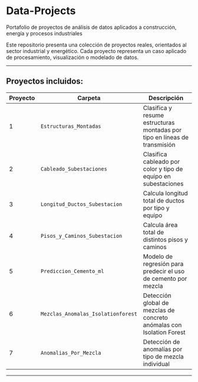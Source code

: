 # Data-Projects
Portafolio de proyectos de análisis de datos aplicados a construcción, energía y procesos industriales

Este repositorio presenta una colección de proyectos reales, orientados al sector industrial y energético. Cada proyecto representa un caso aplicado de procesamiento, visualización o modelado de datos.

---

## Proyectos incluidos:

| Proyecto | Carpeta | Descripción |
|---------|---------|-------------|
| 1 | `Estructuras_Montadas` | Clasifica y resume estructuras montadas por tipo en líneas de transmisión |
| 2 | `Cableado_Subestaciones` | Clasifica cableado por color y tipo de equipo en subestaciones |
| 3 | `Longitud_Ductos_Subestacion` | Calcula longitud total de ductos por tipo y equipo |
| 4 | `Pisos_y_Caminos_Subestacion` | Calcula área total de distintos pisos y caminos |
| 5 | `Prediccion_Cemento_ml` | Modelo de regresión para predecir el uso de cemento por mezcla |
| 6 | `Mezclas_Anomalas_Isolationforest` | Detección global de mezclas de concreto anómalas con Isolation Forest |
| 7 | `Anomalias_Por_Mezcla` | Detección de anomalías por tipo de mezcla individual |

---
